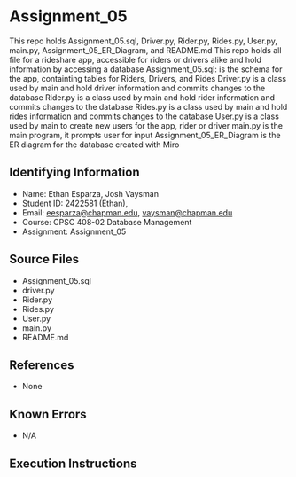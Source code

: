 # Assignment_05
This repo holds Assignment_05.sql, Driver.py, Rider.py, Rides.py, User.py, main.py, Assignment_05_ER_Diagram, and README.md
This repo holds all file for a rideshare app, accessible for riders or drivers alike and hold information by accessing a database
Assignment_05.sql: is the schema for the app, containting tables for Riders, Drivers, and Rides
Driver.py is a class used by main and hold driver information and commits changes to the database
Rider.py is a class used by main and hold rider information and commits changes to the database
Rides.py is a class used by main and hold rides information and commits changes to the database
User.py is a class used by main to create new users for the app, rider or driver
main.py is the main program, it prompts user for input 
Assignment_05_ER_Diagram is the ER diagram for the database created with Miro




## Identifying Information

* Name: Ethan Esparza, Josh Vaysman
* Student ID: 2422581 (Ethan), 
* Email: eesparza@chapman.edu, vaysman@chapman.edu
* Course: CPSC 408-02 Database Management 
* Assignment: Assignment_05

## Source Files  
* Assignment_05.sql
* driver.py
* Rider.py
* Rides.py
* User.py
* main.py
* README.md

## References

* None

## Known Errors

* N/A

## Execution Instructions

